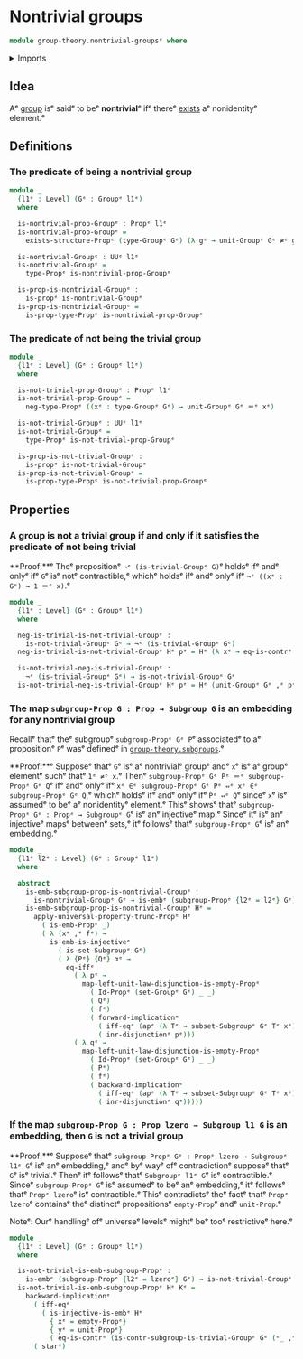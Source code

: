# Nontrivial groups

```agda
module group-theory.nontrivial-groupsᵉ where
```

<details><summary>Imports</summary>

```agda
open import foundation.action-on-identifications-functionsᵉ
open import foundation.contractible-typesᵉ
open import foundation.dependent-pair-typesᵉ
open import foundation.disjunctionᵉ
open import foundation.embeddingsᵉ
open import foundation.empty-typesᵉ
open import foundation.existential-quantificationᵉ
open import foundation.identity-typesᵉ
open import foundation.injective-mapsᵉ
open import foundation.logical-equivalencesᵉ
open import foundation.negated-equalityᵉ
open import foundation.negationᵉ
open import foundation.propositional-extensionalityᵉ
open import foundation.propositional-truncationsᵉ
open import foundation.propositionsᵉ
open import foundation.setsᵉ
open import foundation.unit-typeᵉ
open import foundation.universe-levelsᵉ

open import group-theory.groupsᵉ
open import group-theory.subgroupsᵉ
open import group-theory.trivial-groupsᵉ
```

</details>

## Idea

Aᵉ [group](group-theory.groups.mdᵉ) isᵉ saidᵉ to beᵉ **nontrivial**ᵉ ifᵉ thereᵉ
[exists](foundation.existential-quantification.mdᵉ) aᵉ nonidentityᵉ element.ᵉ

## Definitions

### The predicate of being a nontrivial group

```agda
module _
  {l1ᵉ : Level} (Gᵉ : Groupᵉ l1ᵉ)
  where

  is-nontrivial-prop-Groupᵉ : Propᵉ l1ᵉ
  is-nontrivial-prop-Groupᵉ =
    exists-structure-Propᵉ (type-Groupᵉ Gᵉ) (λ gᵉ → unit-Groupᵉ Gᵉ ≠ᵉ gᵉ)

  is-nontrivial-Groupᵉ : UUᵉ l1ᵉ
  is-nontrivial-Groupᵉ =
    type-Propᵉ is-nontrivial-prop-Groupᵉ

  is-prop-is-nontrivial-Groupᵉ :
    is-propᵉ is-nontrivial-Groupᵉ
  is-prop-is-nontrivial-Groupᵉ =
    is-prop-type-Propᵉ is-nontrivial-prop-Groupᵉ
```

### The predicate of not being the trivial group

```agda
module _
  {l1ᵉ : Level} (Gᵉ : Groupᵉ l1ᵉ)
  where

  is-not-trivial-prop-Groupᵉ : Propᵉ l1ᵉ
  is-not-trivial-prop-Groupᵉ =
    neg-type-Propᵉ ((xᵉ : type-Groupᵉ Gᵉ) → unit-Groupᵉ Gᵉ ＝ᵉ xᵉ)

  is-not-trivial-Groupᵉ : UUᵉ l1ᵉ
  is-not-trivial-Groupᵉ =
    type-Propᵉ is-not-trivial-prop-Groupᵉ

  is-prop-is-not-trivial-Groupᵉ :
    is-propᵉ is-not-trivial-Groupᵉ
  is-prop-is-not-trivial-Groupᵉ =
    is-prop-type-Propᵉ is-not-trivial-prop-Groupᵉ
```

## Properties

### A group is not a trivial group if and only if it satisfies the predicate of not being trivial

**Proof:**ᵉ Theᵉ propositionᵉ `¬ᵉ (is-trivial-Groupᵉ G)`ᵉ holdsᵉ ifᵉ andᵉ onlyᵉ ifᵉ `G`ᵉ isᵉ
notᵉ contractible,ᵉ whichᵉ holdsᵉ ifᵉ andᵉ onlyᵉ ifᵉ `¬ᵉ ((xᵉ : Gᵉ) → 1 ＝ᵉ x)`.ᵉ

```agda
module _
  {l1ᵉ : Level} (Gᵉ : Groupᵉ l1ᵉ)
  where

  neg-is-trivial-is-not-trivial-Groupᵉ :
    is-not-trivial-Groupᵉ Gᵉ → ¬ᵉ (is-trivial-Groupᵉ Gᵉ)
  neg-is-trivial-is-not-trivial-Groupᵉ Hᵉ pᵉ = Hᵉ (λ xᵉ → eq-is-contrᵉ pᵉ)

  is-not-trivial-neg-is-trivial-Groupᵉ :
    ¬ᵉ (is-trivial-Groupᵉ Gᵉ) → is-not-trivial-Groupᵉ Gᵉ
  is-not-trivial-neg-is-trivial-Groupᵉ Hᵉ pᵉ = Hᵉ (unit-Groupᵉ Gᵉ ,ᵉ pᵉ)
```

### The map `subgroup-Prop G : Prop → Subgroup G` is an embedding for any nontrivial group

Recallᵉ thatᵉ theᵉ subgroupᵉ `subgroup-Propᵉ Gᵉ P`ᵉ associatedᵉ to aᵉ propositionᵉ `P`ᵉ wasᵉ
definedᵉ in [`group-theory.subgroups`](group-theory.subgroups.md).ᵉ

**Proof:**ᵉ Supposeᵉ thatᵉ `G`ᵉ isᵉ aᵉ nontrivialᵉ groupᵉ andᵉ `x`ᵉ isᵉ aᵉ groupᵉ elementᵉ
suchᵉ thatᵉ `1ᵉ ≠ᵉ x`.ᵉ Thenᵉ `subgroup-Propᵉ Gᵉ Pᵉ ＝ᵉ subgroup-Propᵉ Gᵉ Q`ᵉ ifᵉ andᵉ onlyᵉ ifᵉ
`xᵉ ∈ᵉ subgroup-Propᵉ Gᵉ Pᵉ ⇔ᵉ xᵉ ∈ᵉ subgroup-Propᵉ Gᵉ Q`,ᵉ whichᵉ holdsᵉ ifᵉ andᵉ onlyᵉ ifᵉ
`Pᵉ ⇔ᵉ Q`ᵉ sinceᵉ `x`ᵉ isᵉ assumedᵉ to beᵉ aᵉ nonidentityᵉ element.ᵉ Thisᵉ showsᵉ thatᵉ
`subgroup-Propᵉ Gᵉ : Propᵉ → Subgroupᵉ G`ᵉ isᵉ anᵉ injectiveᵉ map.ᵉ Sinceᵉ itᵉ isᵉ anᵉ
injectiveᵉ mapsᵉ betweenᵉ sets,ᵉ itᵉ followsᵉ thatᵉ `subgroup-Propᵉ G`ᵉ isᵉ anᵉ embedding.ᵉ

```agda
module _
  {l1ᵉ l2ᵉ : Level} (Gᵉ : Groupᵉ l1ᵉ)
  where

  abstract
    is-emb-subgroup-prop-is-nontrivial-Groupᵉ :
      is-nontrivial-Groupᵉ Gᵉ → is-embᵉ (subgroup-Propᵉ {l2ᵉ = l2ᵉ} Gᵉ)
    is-emb-subgroup-prop-is-nontrivial-Groupᵉ Hᵉ =
      apply-universal-property-trunc-Propᵉ Hᵉ
        ( is-emb-Propᵉ _)
        ( λ (xᵉ ,ᵉ fᵉ) →
          is-emb-is-injectiveᵉ
            ( is-set-Subgroupᵉ Gᵉ)
            ( λ {Pᵉ} {Qᵉ} αᵉ →
              eq-iffᵉ
                ( λ pᵉ →
                  map-left-unit-law-disjunction-is-empty-Propᵉ
                    ( Id-Propᵉ (set-Groupᵉ Gᵉ) _ _)
                    ( Qᵉ)
                    ( fᵉ)
                    ( forward-implicationᵉ
                      ( iff-eqᵉ (apᵉ (λ Tᵉ → subset-Subgroupᵉ Gᵉ Tᵉ xᵉ) αᵉ))
                      ( inr-disjunctionᵉ pᵉ)))
                ( λ qᵉ →
                  map-left-unit-law-disjunction-is-empty-Propᵉ
                    ( Id-Propᵉ (set-Groupᵉ Gᵉ) _ _)
                    ( Pᵉ)
                    ( fᵉ)
                    ( backward-implicationᵉ
                      ( iff-eqᵉ (apᵉ (λ Tᵉ → subset-Subgroupᵉ Gᵉ Tᵉ xᵉ) αᵉ))
                      ( inr-disjunctionᵉ qᵉ)))))
```

### If the map `subgroup-Prop G : Prop lzero → Subgroup l1 G` is an embedding, then `G` is not a trivial group

**Proof:**ᵉ Supposeᵉ thatᵉ `subgroup-Propᵉ Gᵉ : Propᵉ lzero → Subgroupᵉ l1ᵉ G`ᵉ isᵉ anᵉ
embedding,ᵉ andᵉ byᵉ wayᵉ ofᵉ contradictionᵉ supposeᵉ thatᵉ `G`ᵉ isᵉ trivial.ᵉ Thenᵉ itᵉ
followsᵉ thatᵉ `Subgroupᵉ l1ᵉ G`ᵉ isᵉ contractible.ᵉ Sinceᵉ `subgroup-Propᵉ G`ᵉ isᵉ assumedᵉ
to beᵉ anᵉ embedding,ᵉ itᵉ followsᵉ thatᵉ `Propᵉ lzero`ᵉ isᵉ contractible.ᵉ Thisᵉ
contradictsᵉ theᵉ factᵉ thatᵉ `Propᵉ lzero`ᵉ containsᵉ theᵉ distinctᵉ propositionsᵉ
`empty-Prop`ᵉ andᵉ `unit-Prop`.ᵉ

Noteᵉ: Ourᵉ handlingᵉ ofᵉ universeᵉ levelsᵉ mightᵉ beᵉ tooᵉ restrictiveᵉ here.ᵉ

```agda
module _
  {l1ᵉ : Level} (Gᵉ : Groupᵉ l1ᵉ)
  where

  is-not-trivial-is-emb-subgroup-Propᵉ :
    is-embᵉ (subgroup-Propᵉ {l2ᵉ = lzeroᵉ} Gᵉ) → is-not-trivial-Groupᵉ Gᵉ
  is-not-trivial-is-emb-subgroup-Propᵉ Hᵉ Kᵉ =
    backward-implicationᵉ
      ( iff-eqᵉ
        ( is-injective-is-embᵉ Hᵉ
          { xᵉ = empty-Propᵉ}
          { yᵉ = unit-Propᵉ}
          ( eq-is-contrᵉ (is-contr-subgroup-is-trivial-Groupᵉ Gᵉ (ᵉ_ ,ᵉ Kᵉ)))))
      ( starᵉ)
```